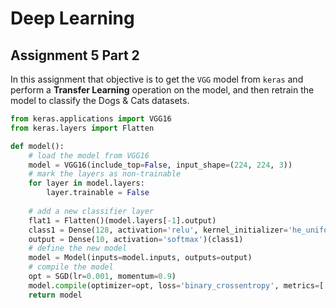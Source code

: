 # Deep Learning
## Assignment 5 Part 2

In this assignment that objective is to get the `VGG` model from `keras`
and perform a **Transfer Learning** operation on the model, and then retrain
the model to classify the Dogs & Cats datasets.

```python
from keras.applications import VGG16
from keras.layers import Flatten

def model():
    # load the model from VGG16
    model = VGG16(include_top=False, input_shape=(224, 224, 3))
    # mark the layers as non-trainable
    for layer in model.layers:
        layer.trainable = False
    
    # add a new classifier layer
    flat1 = Flatten()(model.layers[-1].output)
    class1 = Dense(128, activation='relu', kernel_initializer='he_uniform')(flat1)
    output = Dense(10, activation='softmax')(class1)
    # define the new model
    model = Model(inputs=model.inputs, outputs=output)
    # compile the model
    opt = SGD(lr=0.001, momentum=0.9)
    model.compile(optimizer=opt, loss='binary_crossentropy', metrics=['accuracy'])
    return model
```